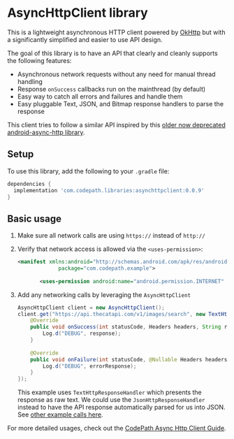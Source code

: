 # AsyncHttpClient library

This is a lightweight asynchronous HTTP client powered by [OkHttp](https://square.github.io/okhttp/) but with a significantly simplified and easier to use API design.  

The goal of this library is to have an API that clearly and cleanly supports the following features:

 * Asynchronous network requests without any need for manual thread handling
 * Response `onSuccess` callbacks run on the mainthread (by default)
 * Easy way to catch all errors and failures and handle them
 * Easy pluggable Text, JSON, and Bitmap response handlers to parse the response
 
This client tries to follow a similar API inspired by this [older now deprecated android-async-http library](https://github.com/android-async-http/android-async-http).

## Setup

To use this library, add the following to your `.gradle` file:

```gradle
dependencies {
  implementation 'com.codepath.libraries:asynchttpclient:0.0.9'
}
```

## Basic usage

1. Make sure all network calls are using `https://` instead of `http://`

2. Verify that network access is allowed via the `<uses-permission>`:

    ```xml
    <manifest xmlns:android="http://schemas.android.com/apk/res/android"
                 package="com.codepath.example">
       
           <uses-permission android:name="android.permission.INTERNET" />```
    ```

3. Add any networking calls by leveraging the `AsyncHttpClient`
   
   ```java
   AsyncHttpClient client = new AsyncHttpClient();
   client.get("https://api.thecatapi.com/v1/images/search", new TextHttpResponseHandler() {
       @Override
       public void onSuccess(int statusCode, Headers headers, String response) {
           Log.d("DEBUG", response);
       }
 
       @Override
       public void onFailure(int statusCode, @Nullable Headers headers, String errorResponse, @Nullable Throwable throwable) {
           Log.d("DEBUG", errorResponse);
       }
   });
   ```
   
   This example uses `TextHttpResponseHandler` which presents the response as raw text. We could use the `JsonHttpResponseHandler` instead to have the API response automatically parsed for us into JSON. See [other example calls here](https://github.com/codepath/AsyncHttpClient/blob/master/example/src/main/java/com/codepath/example/TestActivity.java). 
   
For more detailed usages, check out the [CodePath Async Http Client Guide](https://guides.codepath.com/android/Using-CodePath-Async-Http-Client).


